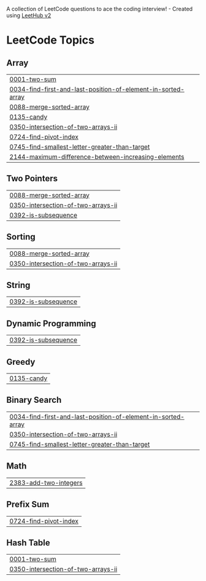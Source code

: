 A collection of LeetCode questions to ace the coding interview! - Created using [LeetHub v2](https://github.com/arunbhardwaj/LeetHub-2.0)
<!---LeetCode Topics Start-->
# LeetCode Topics
## Array
|  |
| ------- |
| [0001-two-sum](https://github.com/ABDULHAMEETHU/LEET-CODE-II/tree/master/0001-two-sum) |
| [0034-find-first-and-last-position-of-element-in-sorted-array](https://github.com/ABDULHAMEETHU/LEET-CODE-II/tree/master/0034-find-first-and-last-position-of-element-in-sorted-array) |
| [0088-merge-sorted-array](https://github.com/ABDULHAMEETHU/LEET-CODE-II/tree/master/0088-merge-sorted-array) |
| [0135-candy](https://github.com/ABDULHAMEETHU/LEET-CODE-II/tree/master/0135-candy) |
| [0350-intersection-of-two-arrays-ii](https://github.com/ABDULHAMEETHU/LEET-CODE-II/tree/master/0350-intersection-of-two-arrays-ii) |
| [0724-find-pivot-index](https://github.com/ABDULHAMEETHU/LEET-CODE-II/tree/master/0724-find-pivot-index) |
| [0745-find-smallest-letter-greater-than-target](https://github.com/ABDULHAMEETHU/LEET-CODE-II/tree/master/0745-find-smallest-letter-greater-than-target) |
| [2144-maximum-difference-between-increasing-elements](https://github.com/ABDULHAMEETHU/LEET-CODE-II/tree/master/2144-maximum-difference-between-increasing-elements) |
## Two Pointers
|  |
| ------- |
| [0088-merge-sorted-array](https://github.com/ABDULHAMEETHU/LEET-CODE-II/tree/master/0088-merge-sorted-array) |
| [0350-intersection-of-two-arrays-ii](https://github.com/ABDULHAMEETHU/LEET-CODE-II/tree/master/0350-intersection-of-two-arrays-ii) |
| [0392-is-subsequence](https://github.com/ABDULHAMEETHU/LEET-CODE-II/tree/master/0392-is-subsequence) |
## Sorting
|  |
| ------- |
| [0088-merge-sorted-array](https://github.com/ABDULHAMEETHU/LEET-CODE-II/tree/master/0088-merge-sorted-array) |
| [0350-intersection-of-two-arrays-ii](https://github.com/ABDULHAMEETHU/LEET-CODE-II/tree/master/0350-intersection-of-two-arrays-ii) |
## String
|  |
| ------- |
| [0392-is-subsequence](https://github.com/ABDULHAMEETHU/LEET-CODE-II/tree/master/0392-is-subsequence) |
## Dynamic Programming
|  |
| ------- |
| [0392-is-subsequence](https://github.com/ABDULHAMEETHU/LEET-CODE-II/tree/master/0392-is-subsequence) |
## Greedy
|  |
| ------- |
| [0135-candy](https://github.com/ABDULHAMEETHU/LEET-CODE-II/tree/master/0135-candy) |
## Binary Search
|  |
| ------- |
| [0034-find-first-and-last-position-of-element-in-sorted-array](https://github.com/ABDULHAMEETHU/LEET-CODE-II/tree/master/0034-find-first-and-last-position-of-element-in-sorted-array) |
| [0350-intersection-of-two-arrays-ii](https://github.com/ABDULHAMEETHU/LEET-CODE-II/tree/master/0350-intersection-of-two-arrays-ii) |
| [0745-find-smallest-letter-greater-than-target](https://github.com/ABDULHAMEETHU/LEET-CODE-II/tree/master/0745-find-smallest-letter-greater-than-target) |
## Math
|  |
| ------- |
| [2383-add-two-integers](https://github.com/ABDULHAMEETHU/LEET-CODE-II/tree/master/2383-add-two-integers) |
## Prefix Sum
|  |
| ------- |
| [0724-find-pivot-index](https://github.com/ABDULHAMEETHU/LEET-CODE-II/tree/master/0724-find-pivot-index) |
## Hash Table
|  |
| ------- |
| [0001-two-sum](https://github.com/ABDULHAMEETHU/LEET-CODE-II/tree/master/0001-two-sum) |
| [0350-intersection-of-two-arrays-ii](https://github.com/ABDULHAMEETHU/LEET-CODE-II/tree/master/0350-intersection-of-two-arrays-ii) |
<!---LeetCode Topics End-->